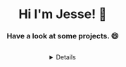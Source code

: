 <h1 align="center">Hi I'm Jesse! 👋</h1> 
<h3 align="center" color="grey">Have a look at some projects. 😄</h3>
<p align="center">
  <a href="https://welkwavestudios.com/">
    <img
</p>


<details align="center">                            
<summary align="center">My Favorite Jobs</summary>

| Rank |   Skills   |
|-----:|------------|
|     1| Design     |
|     2| UI/UX Dev  |
|     3| Front End  |
  
</details>


<!--
**JesseWelk/JesseWelk** is a ✨ _special_ ✨ repository because its `README.md` (this file) appears on your GitHub profile.

Here are some ideas to get you started:

- 🔭 I’m currently working on ...
- 🌱 I’m currently learning ...
- 👯 I’m looking to collaborate on ...
- 🤔 I’m looking for help with ...
- 💬 Ask me about ...
- 📫 How to reach me: ...
-  Pronouns: ...
- ⚡ Fun fact: ...
-->
